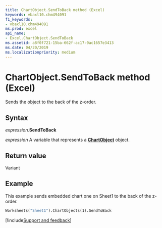 ```yaml
---
title: ChartObject.SendToBack method (Excel)
keywords: vbaxl10.chm494091
f1_keywords:
- vbaxl10.chm494091
ms.prod: excel
api_name:
- Excel.ChartObject.SendToBack
ms.assetid: a8f0f721-15ba-662f-ac17-0ac1657e3413
ms.date: 04/20/2019
ms.localizationpriority: medium
---
```



# ChartObject.SendToBack method (Excel)

Sends the object to the back of the z-order.


## Syntax

_expression_.**SendToBack**

_expression_ A variable that represents a **[ChartObject](Excel.ChartObject.md)** object.


## Return value

Variant


## Example

This example sends embedded chart one on Sheet1 to the back of the z-order.

```vb
Worksheets("Sheet1").ChartObjects(1).SendToBack
```



[!include[Support and feedback](~/includes/feedback-boilerplate.md)]